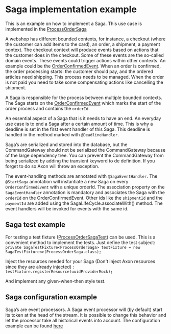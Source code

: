 # Saga implementation example

This is an example on how to implement a Saga. This use case is implemented in the [ProcessOrderSaga](io/axoniq/dev/samples/saga/ProcessOrderSaga.java)

A webshop has different bounded contexts, for instance, a checkout (where the customer can add items to the card), an order, a shipment, a payment context. The checkout context will produce events based on actions that the customer does in the checkout. Some of these events are the so-called domain events. These events could trigger actions within other contexts. An example could be the [OrderConfirmedEvent](io/axoniq/dev/samples/order/api/OrderConfirmedEvent.java). When an order is confirmed, the order processing starts: the customer should pay, and the ordered articles need shipping. This process needs to be managed. When the order is not paid you need to take some compensating actions like cancelling the shipment.

A Saga is responsible for the process between multiple bounded contexts. The Saga starts on the [OrderConfirmedEvent](io/axoniq/dev/samples/order/api/OrderConfirmedEvent.java) which marks the start of the order process and contains the `orderId`.

An essential aspect of a Saga that is it needs to have an end. An everyday use case is to end a Saga after a certain amount of time. This is why a deadline is set in the first event handler of this Saga. This deadline is handled in the method marked with `@DeadlineHandler`.

Saga’s are serialized and stored into the database, but the CommandGateway should not be serialized the CommandGateway because of the large dependency tree. You can prevent the CommandGateway from being serialized by adding the transient keyword to de definition. If you forget to do so Axon will throw an exception.

The event-handling methods are annotated with `@SagaEventHandler`. The `@StartSaga` annotation will instantiate a new Saga on every `OrderConfirmedEvent` with a unique orderId. The association property on the `SagaEventHandler` annotation is mandatory and associates the Saga with the `orderId` on the OrderConfirmedEvent. Other ids like the `shipmentId` and the `paymentId` are added using the SagaLifeCycle.associateWith() method. The event handlers will be invoked for events with the same id.

## Saga test example

For testing a test fixture ([ProcessOrderSagaTest](io/axoniq/dev/samples/saga/ProcessOrderSagaTest.java)) can be used. This is a convenient method to implement the tests. 
Just define the test subject:  
`private SagaTestFixture<ProcessOrderSaga> testFixture = new SagaTestFixture<>(ProcessOrderSaga.class);`

Inject the resources needed for your Saga (Don't inject Axon resources since they are already injected) : 
`testFixture.registerResource(uuidProviderMock);`

And implement any given-when-then style test.

## Saga configuration example

Saga’s are event processors. A Saga event processor will (by default) start its token at the head of the stream. It is possible to change this behavior and let the processor take all historical events into account. The configuration example can be found [here](io/axoniq/dev/samples/saga/ProcessOrderSagaConfig.java)
